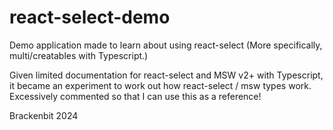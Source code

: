 # react-select-demo

Demo application made to learn about using react-select
(More specifically, multi/creatables with Typescript.)

Given limited documentation for react-select and MSW v2+ with Typescript, it became an experiment to work out how react-select / msw types work.
Excessively commented so that I can use this as a reference!

Brackenbit 2024
